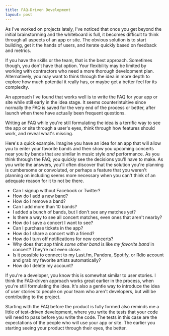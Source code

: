 ```yaml
--- 
title: FAQ-Driven Development
layout: post
---
```

As I've worked on projects lately, I've noticed that once you get beyond the initial brainstorming and the whiteboard is full, it becomes difficult to think through all aspects of an app or site. The obvious solution is to start building, get it the hands of users, and iterate quickly based on feedback and metrics. 

If you have the skills or the team, that is the best approach. Sometimes though, you don't have that option. Your flexibility may be limited by working with contractors who need a more thorough development plan. Alternatively, you may want to think through the idea in more depth to explore how much potential it really has, or maybe get a better feel for its complexity.

An approach I've found that works well is to write the FAQ for your app or site while still early in the idea stage. It seems counterintuitive since normally the FAQ is saved for the very end of the process or better, after launch when there have actually been frequent questions.

Writing an FAQ while you're still formulating the idea is a terrific way to see the app or site through a user's eyes, think through how features should work, and reveal what's missing.

Here's a quick example. Imagine you have an idea for an app that will allow you to enter your favorite bands and then show you upcoming concerts near you by bands that are similar in music style *and* performance. As you think through the FAQ, you quickly see the decisions you'll have to make. As you write the answers, you'll often discover that the solution you're planning is cumbersome or convoluted, or perhaps a feature that you weren't planning on including seems more necessary when you can't think of an adequate reason for it to not be there.

* Can I signup without Facebook or Twitter?
* How do I add a new band?
* How do I remove a band?
* Can I add more than 10 bands?
* I added a bunch of bands, but I don't see any matches yet?
* Is there a way to see all concert matches, even ones that aren't nearby?
* How do I save a concert I want to see?
* Can I purchase tickets in the app?
* How do I share a concert with a friend?
* How do I turn off notifications for new concerts?
* Why does that app think _some other band_ is like _my favorite band_ in concert? They're not even close.
* Is it possible to connect to my Last.fm, Pandora, Spotify, or Rdio account and grab my favorite artists automatically?
* How do I delete my account?

If you're a developer, you know this is somewhat similar to user stories. I think the FAQ-driven approach works great earlier in the process, when you're still formulating the idea. It's also a gentle way to introduce the idea of user stories to people on your team who aren't developers, but will be contributing to the project. 

Starting with the FAQ before the product is fully formed also reminds me a little of test-driven development, where you write the tests that your code will need to pass before you write the code. The tests in this case are the expectations of the people who will use your app or site. The earlier you starting seeing your product through their eyes, the better.